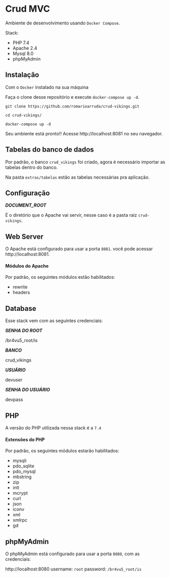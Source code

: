 # Crud MVC

Ambiente de desenvolvimento usando `Docker Compose`.
>
Stack:

* PHP 7.4
* Apache 2.4
* Mysql 8.0
* phpMyAdmin

## Instalação

Com o `Docker` instalado na sua máquina

Faça o clone desse repositório e execute `docker-compose up -d`.

```shell
git clone https://github.com/romarioarruda/crud-vikings.git

cd crud-vikings/

docker-compose up -d
```

Seu ambiente está pronto!! Acesse http://localhost:8081 no seu navegador.

## Tabelas do banco de dados
Por padrão, o banco `crud_vikings` foi criado, agora é necessário importar as tabelas dentro do banco.

Na pasta `extras/tabelas` estão as tabelas necessárias pra aplicação.

## Configuração

_**DOCUMENT_ROOT**_

É o diretório que o Apache vai servir, nesse caso é a pasta raiz `crud-vikings`.

## Web Server

O Apache está configurado para usar a porta `8081`. você pode acessar http://localhost:8081.

#### Módulos do Apache

Por padrão, os seguintes módulos estão habilitados:

* rewrite
* headers

## Database

Esse stack vem com as seguintes credenciais:

_**SENHA DO ROOT**_

/br4vu5_root/is

_**BANCO**_

crud_vikings

_**USUÁRIO**_

devuser

_**SENHA DO USUÁRIO**_

devpass

## PHP

A versão do PHP utilizada nessa stack é a `7.4`

#### Extensões do PHP

Por padrão, os seguintes módulos estarão habilitados:

* mysqli
* pdo_sqlite
* pdo_mysql
* mbstring
* zip
* intl
* mcrypt
* curl
* json
* iconv
* xml
* xmlrpc
* gd

## phpMyAdmin

O phpMyAdmin está configurado para usar a porta `8080`, com as credenciais:

http://localhost:8080
username: `root`
password: `/br4vu5_root/is`
